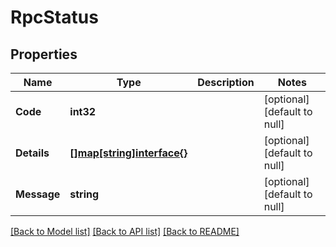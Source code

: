 # RpcStatus

## Properties
Name | Type | Description | Notes
------------ | ------------- | ------------- | -------------
**Code** | **int32** |  | [optional] [default to null]
**Details** | [**[]map[string]interface{}**](map.md) |  | [optional] [default to null]
**Message** | **string** |  | [optional] [default to null]

[[Back to Model list]](../README.md#documentation-for-models) [[Back to API list]](../README.md#documentation-for-api-endpoints) [[Back to README]](../README.md)


